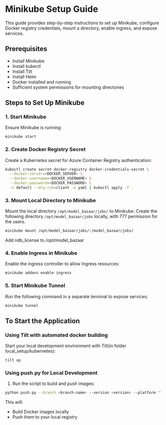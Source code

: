 # Minikube Setup Guide

This guide provides step-by-step instructions to set up Minikube, configure Docker registry credentials, mount a directory, enable ingress, and expose services.

## Prerequisites

- Install Minikube
- Install kubectl
- Install Tilt
- Install Helm
- Docker installed and running
- Sufficient system permissions for mounting directories

## Steps to Set Up Minikube

### 1. Start Minikube

Ensure Minikube is running:

```sh
minikube start
```

### 2. Create Docker Registry Secret

Create a Kubernetes secret for Azure Container Registry authentication:

```sh
kubectl create secret docker-registry docker-credentials-secret \
  --docker-server=<DOCKER_SERVER> \
  --docker-username=<DOCKER_USERNAME> \
  --docker-password=<DOCKER_PASSWORD> \
  -n default --dry-run=client -o yaml | kubectl apply -f -
```

### 3. Mount Local Directory to Minikube

Mount the local directory `/opt/model_bazaar/jobs/` to Minikube:
Create the following directory `/opt/model_bazaar/jobs` locally, with 777 permission for the users.

```sh
minikube mount /opt/model_bazaar/jobs/:/model_bazaar/jobs/
```

Add ndb_license to /opt/model_bazaar

### 4. Enable Ingress in Minikube

Enable the ingress controller to allow Ingress resources:

```sh
minikube addons enable ingress
```

### 5. Start Minikube Tunnel

Run the following command in a separate terminal to expose services:

```sh
minikube tunnel
```

## To Start the Application

### Using Tilt with automated docker building

Start your local development environment with Tilt(in folder local_setup/kubernetes):

```bash
tilt up
```

### Using push.py for Local Development

1. Run the script to build and push images:

```bash
python push.py --branch <branch-name> --version <version> --platform "linux/arm64"
```

This will:
- Build Docker images locally
- Push them to your local registry

